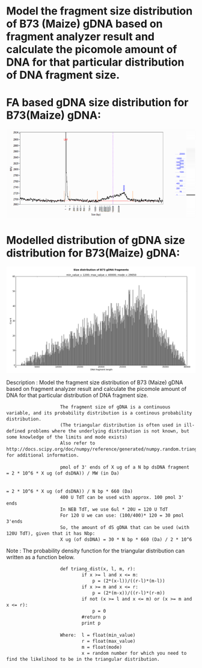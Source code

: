 
Model the fragment size distribution of B73 (Maize) gDNA based on fragment analyzer result and calculate the picomole amount of DNA for that particular distribution of DNA fragment size.
===========================================================================================================================================================================================


FA based gDNA size distribution for B73(Maize) gDNA:
================================================
![alt tag](https://github.com/ffrancis/Model_gDNAsizedistAND3prime_pmol_calc/blob/master/FA_distributionMaize_gDNA.png)


Modelled distribution of gDNA size distribution for B73(Maize) gDNA:
================================================
![alt tag](https://github.com/ffrancis/Model_gDNAsizedistAND3prime_pmol_calc/blob/master/Size_distribution_gDNA121614.png)

Description     :       Model the fragment size distribution of B73 (Maize) gDNA based on fragment analyzer result and calculate the picomole amount of DNA for that particular distribution of DNA fragment size.
                        
                        The fragment size of gDNA is a continuous variable, and its probability distribution is a continous probability distribution.
                        (The triangular distribution is often used in ill-defined problems where the underlying distribution is not known, but some knowledge of the limits and mode exists)
                        Also refer to http://docs.scipy.org/doc/numpy/reference/generated/numpy.random.triangular.html for additional information.
                                                                       
                        pmol of 3' ends of X ug of a N bp dsDNA fragment        = 2 * 10^6 * X ug (of dsDNA)) / MW (in Da)

                                                                                = 2 * 10^6 * X ug (of dsDNA)) / N bp * 660 (Da)
                        400 U TdT can be used with approx. 100 pmol 3' ends
                        In NEB TdT, we use 6ul * 20U = 120 U TdT
                        For 120 U we can use: (100/400)* 120 = 30 pmol 3'ends
                        So, the amount of dS gDNA that can be used (with 120U TdT), given that it has Nbp:
                        X ug (of dsDNA) = 30 * N bp * 660 (Da) / 2 * 10^6 

                
Note            :       The probability density function for the triangular distribution can written as a function below.


                        def triang_dist(x, l, m, r):
                                if x >= l and x <= m:
                                    p = (2*(x-l))/((r-l)*(m-l))
                                if x >= m and x <= r:
                                    p = (2*(m-x))/((r-l)*(r-m))
                                if not (x >= l and x <= m) or (x >= m and x <= r):
                                    p = 0
                                #return p
                                print p
                                
                        Where:  l = float(min_value)
                                r = float(max_value)
                                m = float(mode)
                                x = random number for which you need to find the likelihood to be in the triangular distribution.

